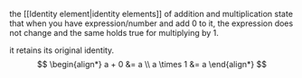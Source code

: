 the [[Identity element|identity elements]] of addition and multiplication state that when you have expression/number and add 0 to it, the expression does not change and the same holds true for multiplying by 1. 

it retains its original identity.
$$
\begin{align*}
a + 0 &= a \\
a \times 1 &= a
\end{align*}
$$